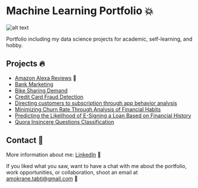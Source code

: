 # Machine Learning Portfolio :boom:
![alt text](https://images.unsplash.com/photo-1527474305487-b87b222841cc?ixlib=rb-1.2.1&auto=format&fit=crop&w=967&q=80)

Portfolio including my data science projects for academic, self-learning, and hobby.

## Projects :fire: 
* [Amazon Alexa Reviews](https://github.com/atabti/Machine-Learning-Portfolio/tree/master/Amazon%20Alexa%20Reviews) :robot:
* [Bank Marketing](https://github.com/atabti/Machine-Learning-Portfolio/tree/master/Bank%20Marketing)
* [Bike Sharing Demand](https://github.com/atabti/Machine-Learning-Portfolio/tree/master/Bike%20Sharing%20Demand)
* [Credit Card Fraud Detection](https://github.com/atabti/Machine-Learning-Portfolio/tree/master/Credit%20Card%20Fraud%20Detection)
* [Directing customers to subscription through app behavior analysis
](https://github.com/atabti/Machine-Learning-Portfolio/tree/master/Directing%20Customers%20to%20Subscription%20Through%20App%20Behavior%20Analysis)
* [Minimizing Churn Rate Through Analysis of Financial Habits
](https://github.com/atabti/Machine-Learning-Portfolio/tree/master/Minimizing%20Churn%20Rate%20Through%20Analysis%20of%20Financial%20Habits)
* [Predicting the Likelihood of E-Signing a Loan Based on Financial History](https://github.com/atabti/Machine-Learning-Portfolio/tree/master/Predicting%20the%20Likelihood%20of%20E-Signing%20a%20Loan%20Based%20on%20Financial%20History)
* [Quora Insincere Questions Classification
](https://github.com/atabti/Machine-Learning-Portfolio/tree/master/Quora%20Insincere%20Questions%20Classification)

## Contact :email: 

More information about me: [LinkedIn](https://www.linkedin.com/in/amokranetabti/) :mag_right:

If you liked what you saw, want to have a chat with me about the portfolio, work opportunities, or collaboration, shoot an email at amokrane.tabti@gmail.com :rocket:
